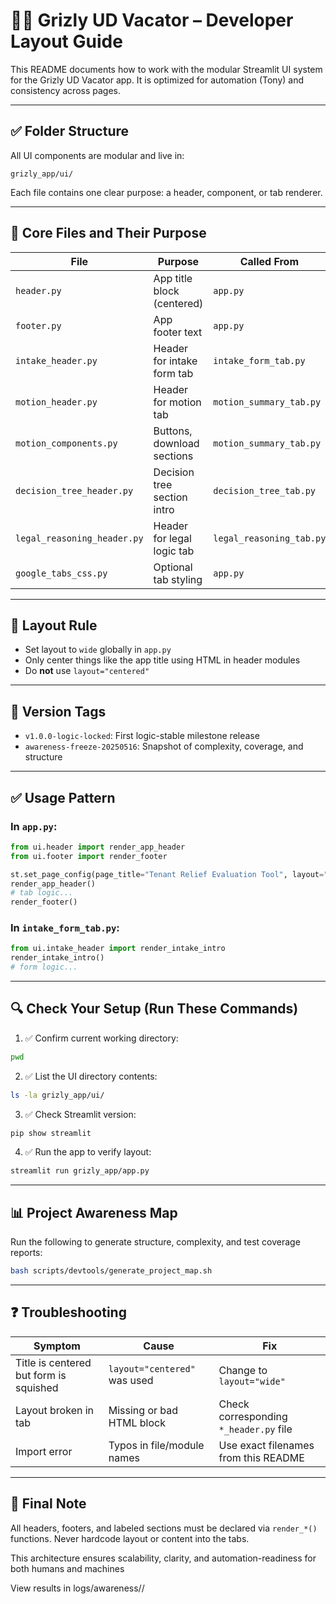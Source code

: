 
# 🧑‍💻 Grizly UD Vacator – Developer Layout Guide

This README documents how to work with the modular Streamlit UI system for the Grizly UD Vacator app. It is optimized for automation (Tony) and consistency across pages.

---

## ✅ Folder Structure

All UI components are modular and live in:

```
grizly_app/ui/
```

Each file contains one clear purpose: a header, component, or tab renderer.

---

## 📌 Core Files and Their Purpose

| File | Purpose | Called From |
|------|---------|-------------|
| `header.py` | App title block (centered) | `app.py` |
| `footer.py` | App footer text | `app.py` |
| `intake_header.py` | Header for intake form tab | `intake_form_tab.py` |
| `motion_header.py` | Header for motion tab | `motion_summary_tab.py` |
| `motion_components.py` | Buttons, download sections | `motion_summary_tab.py` |
| `decision_tree_header.py` | Decision tree section intro | `decision_tree_tab.py` |
| `legal_reasoning_header.py` | Header for legal logic tab | `legal_reasoning_tab.py` |
| `google_tabs_css.py` | Optional tab styling | `app.py` |

---

## 🧠 Layout Rule

- Set layout to `wide` globally in `app.py`
- Only center things like the app title using HTML in header modules
- Do **not** use `layout="centered"`

---

## 📌 Version Tags

- `v1.0.0-logic-locked`: First logic-stable milestone release
- `awareness-freeze-20250516`: Snapshot of complexity, coverage, and structure

---

## ✅ Usage Pattern

### In `app.py`:

```python
from ui.header import render_app_header
from ui.footer import render_footer

st.set_page_config(page_title="Tenant Relief Evaluation Tool", layout="wide")
render_app_header()
# tab logic...
render_footer()
```

### In `intake_form_tab.py`:

```python
from ui.intake_header import render_intake_intro
render_intake_intro()
# form logic...
```

---

## 🔍 Check Your Setup (Run These Commands)

1. ✅ Confirm current working directory:

```bash
pwd
```

2. ✅ List the UI directory contents:

```bash
ls -la grizly_app/ui/
```

3. ✅ Check Streamlit version:

```bash
pip show streamlit
```

4. ✅ Run the app to verify layout:

```bash
streamlit run grizly_app/app.py
```

---

## 📊 Project Awareness Map

Run the following to generate structure, complexity, and test coverage reports:

```bash
bash scripts/devtools/generate_project_map.sh
```

---

## ❓ Troubleshooting

| Symptom | Cause | Fix |
|--------|-------|-----|
| Title is centered but form is squished | `layout="centered"` was used | Change to `layout="wide"` |
| Layout broken in tab | Missing or bad HTML block | Check corresponding `*_header.py` file |
| Import error | Typos in file/module names | Use exact filenames from this README |

---

## 📌 Final Note

All headers, footers, and labeled sections must be declared via `render_*()` functions. Never hardcode layout or content into the tabs.

This architecture ensures scalability, clarity, and automation-readiness for both humans and machines 

View results in logs/awareness/<timestamp>/

